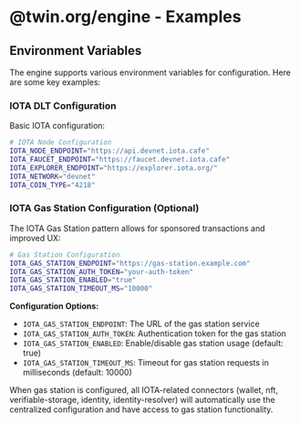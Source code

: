 # @twin.org/engine - Examples

## Environment Variables

The engine supports various environment variables for configuration. Here are some key examples:

### IOTA DLT Configuration

Basic IOTA configuration:

```bash
# IOTA Node Configuration
IOTA_NODE_ENDPOINT="https://api.devnet.iota.cafe"
IOTA_FAUCET_ENDPOINT="https://faucet.devnet.iota.cafe"
IOTA_EXPLORER_ENDPOINT="https://explorer.iota.org/"
IOTA_NETWORK="devnet"
IOTA_COIN_TYPE="4218"
```

### IOTA Gas Station Configuration (Optional)

The IOTA Gas Station pattern allows for sponsored transactions and improved UX:

```bash
# Gas Station Configuration
IOTA_GAS_STATION_ENDPOINT="https://gas-station.example.com"
IOTA_GAS_STATION_AUTH_TOKEN="your-auth-token"
IOTA_GAS_STATION_ENABLED="true"
IOTA_GAS_STATION_TIMEOUT_MS="10000"
```

**Configuration Options:**

- `IOTA_GAS_STATION_ENDPOINT`: The URL of the gas station service
- `IOTA_GAS_STATION_AUTH_TOKEN`: Authentication token for the gas station
- `IOTA_GAS_STATION_ENABLED`: Enable/disable gas station usage (default: true)
- `IOTA_GAS_STATION_TIMEOUT_MS`: Timeout for gas station requests in milliseconds (default: 10000)

When gas station is configured, all IOTA-related connectors (wallet, nft, verifiable-storage, identity, identity-resolver) will automatically use the centralized configuration and have access to gas station functionality.
